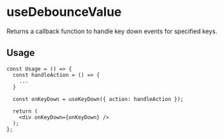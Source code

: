 # useDebounceValue

Returns a callback function to handle key down events for specified keys.

## Usage

```tsx
const Usage = () => {
  const handleAction = () => {
    ...
  }

  const onKeyDown = useKeyDown({ action: handleAction });

  return (
    <div onKeyDown={onKeyDown} />
  );
};
```
